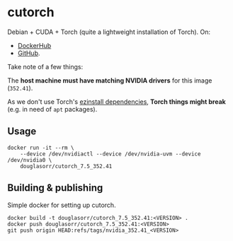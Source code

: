 # cutorch

Debian + CUDA + Torch (quite a lightweight installation of Torch). On:

 - [DockerHub](https://hub.docker.com/r/douglasorr/cutorch_7.5_352.41/)
 - [GitHub](https://github.com/DouglasOrr/CutorchDocker).

Take note of a few things:

The **host machine must have matching NVIDIA drivers** for this image (`352.41`).

As we don't use Torch's [ezinstall dependencies](https://github.com/torch/ezinstall/blob/master/install-deps), **Torch things might break** (e.g. in need of `apt` packages).

## Usage

    docker run -it --rm \
        --device /dev/nvidiactl --device /dev/nvidia-uvm --device /dev/nvidia0 \
        douglasorr/cutorch_7.5_352.41

## Building & publishing

Simple docker for setting up cutorch.

    docker build -t douglasorr/cutorch_7.5_352.41:<VERSION> .
    docker push douglasorr/cutorch_7.5_352.41:<VERSION>
    git push origin HEAD:refs/tags/nvidia_352.41_<VERSION>
